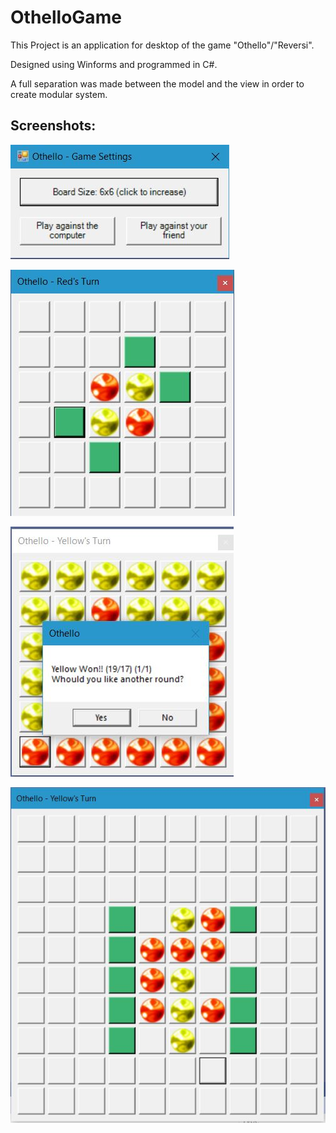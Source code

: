 # OthelloGame

This Project is an application for desktop of the game "Othello"/"Reversi".

Designed using Winforms and programmed in C#.

A full separation was made between the model and the view in order to create modular system.

## Screenshots:
![First Page](https://github.com/eliadgavri/OthelloGraphicalGame/raw/master/ScreenShots/First%20Page.JPG)

![1](https://github.com/eliadgavri/OthelloGraphicalGame/raw/master/ScreenShots/1.JPG)

![2](https://github.com/eliadgavri/OthelloGraphicalGame/raw/master/ScreenShots/2.JPG)

![3](https://github.com/eliadgavri/OthelloGraphicalGame/raw/master/ScreenShots/3.JPG)
